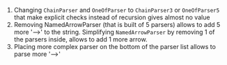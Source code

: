 1. Changing `ChainParser` and `OneOfParser` to `ChainParser3` or `OneOfParser5` that make explicit checks instead of recursion gives almost no value
2. Removing NamedArrowParser (that is built of 5 parsers) allows to add 5 more '-->' to the string. Simplifying `NamedArrowParser` by removing 1 of the parsers inside, allows to add 1 more arrow.
3. Placing more complex parser on the bottom of the parser list allows to parse more '-->'